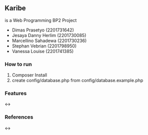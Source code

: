 ## Karibe

is a Web Programming BP2 Project

- Dimas Prasetyo (2201731642)
- Jesaya Danny Herlim (2201730085)
- Marcellino Sahadewa (2201730236)
- Stephan Vebrian (2201798950)
- Vanessa Louise (2201741385)

### How to run
1. Composer Install
2. create config/database.php from config/database.example.php


### Features
<->

### References
<->
